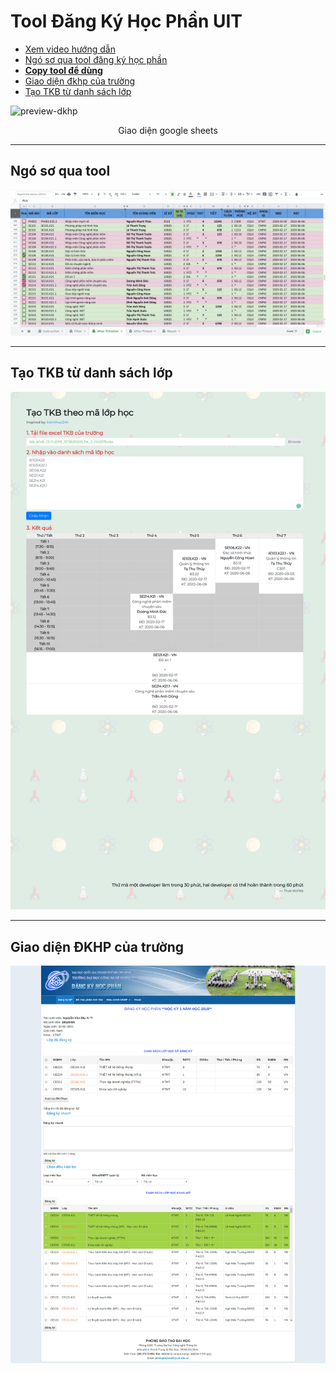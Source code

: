 # Tool Đăng Ký Học Phần UIT

- [Xem video hướng dẫn](https://www.youtube.com/watch?v=KmW7qu52dpE)
- [Ngó sơ qua tool đăng ký học phần](https://docs.google.com/spreadsheets/d/1DtVql2fZgBr2bwzHHVePjWf8gELXi5uK_wXD8aTppTw/edit#gid=200020773)
- [**Copy tool để dùng**](http://bit.ly/dkhp-uit-helper)
- [Giao diện đkhp của trường](https://loia5tqd001.github.io/Dang-Ky-Hoc-Phan-UIT/nem-mui-dkhp/)
- [Tạo TKB từ danh sách lớp](https://loia5tqd001.github.io/Dang-Ky-Hoc-Phan-UIT/tao-tkb/)


![preview-dkhp](https://user-images.githubusercontent.com/31364664/62817002-b08c9f00-bb59-11e9-9f80-3ae9ea651792.PNG)
<p align="center">Giao diện google sheets</p>

---

## Ngó sơ qua tool
<img src="./captures/preview-tool.png">

---

## Tạo TKB từ danh sách lớp
<img src="./captures/tao-tkb-2.png">

---

## Giao diện ĐKHP của trường
<img src="./captures/nem-mui-dkhp.png">



